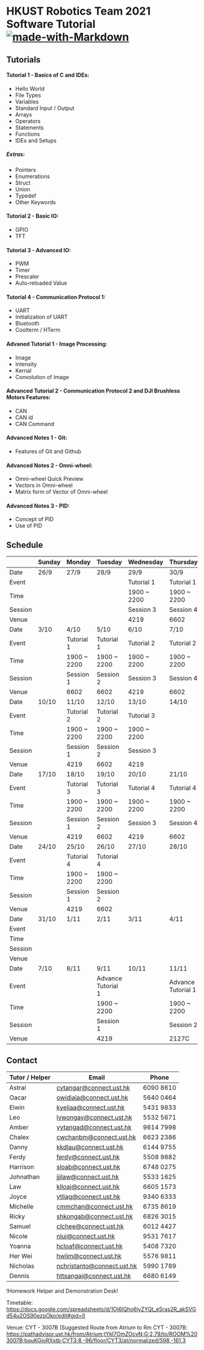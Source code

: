 # HKUST Robotics Team 2021 Software Tutorial [![made-with-Markdown](https://img.shields.io/badge/Made%20with-Markdown-1f425f.svg)](https://hackmd.io/@Oil/r1Q2WlUmF)

## Tutorials

#### Tutorial 1 - Basics of C and IDEs:

- Hello World
- File Types
- Variables
- Standard Input / Output
- Arrays
- Operators
- Statements
- Functions
- IDEs and Setups

##### Extras:

- Pointers
- Enumerations
- Struct
- Union
- Typedef
- Other Keywords

#### Tutorial 2 - Basic IO:

- GPIO
- TFT

#### Tutorial 3 - Advanced IO:

- PWM
- Timer
- Prescaler
- Auto-reloaded Value

#### Tutorial 4 - Communication Protocol 1:

- UART
- Initialization of UART
- Bluetooth
- Coolterm / HTerm

#### Advaned Tutorial 1 - Image Processing:

- Image
- Intensity
- Kernal
- Convolution of Image

#### Advanced Tutorial 2 - Communication Protocol 2 and DJI Brushless Motors Features:

- CAN
- CAN id
- CAN Command

#### Advanced Notes 1 - Git:

- Features of Git and Github

#### Advanced Notes 2 - Omni-wheel:

- Omni-wheel Quick Preview
- Vectors in Omni-wheel
- Matrix form of Vector of Omni-wheel

#### Advanced Notes 3 - PID:

- Concept of PID
- Use of PID

## Schedule

|         | Sunday | Monday      | Tuesday            | Wednesday   | Thursday           | Friday      | Satuarday |
| ------- | ------ | ----------- | ------------------ | ----------- | ------------------ | ----------- | --------- |
| Date    | 26/9   | 27/9        | 28/9               | 29/9        | 30/9               | 1/10        | 2/10      |
| Event   |        |             |                    | Tutorial 1  | Tutorial 1         |             |           |
| Time    |        |             |                    | 1900 ~ 2200 | 1900 ~ 2200        |             |           |
| Session |        |             |                    | Session 3   | Session 4          |             |           |
| Venue   |        |             |                    | 4219        | 6602               |             |           |
| Date    | 3/10   | 4/10        | 5/10               | 6/10        | 7/10               | 8/10        | 9/10      |
| Event   |        | Tutorial 1  | Tutorial 1         | Tutorial 2  | Tutorial 2         |             |           |
| Time    |        | 1900 ~ 2200 | 1900 ~ 2200        | 1900 ~ 2200 | 1900 ~ 2200        |             |           |
| Session |        | Session 1   | Session 2          | Session 3   | Session 4          |             |           |
| Venue   |        | 6602        | 6602               | 4219        | 6602               |             |           |
| Date    | 10/10  | 11/10       | 12/10              | 13/10       | 14/10              | 15/10       | 16/10     |
| Event   |        | Tutorial 2  | Tutorial 2         | Tutorial 3  |                    | Tutorial 3  |           |
| Time    |        | 1900 ~ 2200 | 1900 ~ 2200        | 1900 ~ 2200 |                    | 1900 ~ 2200 |           |
| Session |        | Session 1   | Session 2          | Session 3   |                    | Session 4   |           |
| Venue   |        | 4219        | 6602               | 4219        |                    | 6602        |           |
| Date    | 17/10  | 18/10       | 19/10              | 20/10       | 21/10              | 22/10       | 23/10     |
| Event   |        | Tutorial 3  | Tutorial 3         | Tutorial 4  | Tutorial 4         |             |           |
| Time    |        | 1900 ~ 2200 | 1900 ~ 2200        | 1900 ~ 2200 | 1900 ~ 2200        |             |           |
| Session |        | Session 1   | Session 2          | Session 3   | Session 4          |             |           |
| Venue   |        | 4219        | 6602               | 4219        | 6602               |             |           |
| Date    | 24/10  | 25/10       | 26/10              | 27/10       | 28/10              | 29/10       | 30/10     |
| Event   |        | Tutorial 4  | Tutorial 4         |             |                    |             |           |
| Time    |        | 1900 ~ 2200 | 1900 ~ 2200        |             |                    |             |           |
| Session |        | Session 1   | Session 2          |             |                    |             |           |
| Venue   |        | 4219        | 6602               |             |                    |             |           |
| Date    | 31/10  | 1/11        | 2/11               | 3/11        | 4/11               | 5/11        | 6/11      |
| Event   |        |             |                    |             |                    |             |           |
| Time    |        |             |                    |             |                    |             |           |
| Session |        |             |                    |             |                    |             |           |
| Venue   |        |             |                    |             |                    |             |           |
| Date    | 7/10   | 8/11        | 9/11               | 10/11       | 11/11              | 12/11       | 13/11     |
| Event   |        |             | Advance Tutorial 1 |             | Advance Tutorial 1 |             |           |
| Time    |        |             | 1900 ~ 2200        |             | 1900 ~ 2200        |             |           |
| Session |        |             | Session 1          |             | Session 2          |             |           |
| Venue   |        |             | 4219               |             | 2127C              |             |           |

## Contact

| Tutor / Helper | Email                      | Phone     |
| -------------- | -------------------------- | --------- |
| Astral         | cytangar@connect.ust.hk    | 6090 8610 |
| Oacar          | owidjaja@connect.ust.hk    | 5640 0464 |
| Elwin          | kyeliaa@connect.ust.hk     | 5431 9833 |
| Leo            | lywongav@connect.ust.hk    | 5532 5671 |
| Amber          | yytangad@connect.ust.hk    | 9614 7998 |
| Chalex         | cwchanbm@connect.ust.hk    | 6623 2386 |
| Danny          | kkdlau@connect.ust.hk      | 6144 9755 |
| Ferdy          | ferdy@connect.ust.hk       | 5508 9882 |
| Harrison       | sloab@connect.ust.hk       | 6748 0275 |
| Johnathan      | jjjlaw@connect.ust.hk      | 5533 1625 |
| Law            | klloaj@connect.ust.hk      | 6605 1573 |
| Joyce          | ytliag@connect.ust.hk      | 9340 6333 |
| Michelle       | cmmchan@connect.ust.hk     | 6735 8619 |
| Ricky          | shkongab@connect.ust.hk    | 6826 3015 |
| Samuel         | clchee@connect.ust.hk      | 6012 4427 |
| Nicole         | nlui@connect.ust.hk        | 9531 7617 |
| Yoanna         | hcloaf@connect.ust.hk      | 5408 7320 |
| Her Wei        | hwlim@connect.ust.hk       | 5576 9811 |
| Nicholas       | nchristanto@connect.ust.hk | 5990 1789 |
| Dennis         | httsangaj@connect.ust.hk   | 6680 6149 |

!Homework Helper and Demonstration Desk!

Timetable: https://docs.google.com/spreadsheets/d/1Oj6lQho6lyZYQt_eSras2R_akSVGd54u2OS90ezpOko/edit#gid=0

Venue: CYT - 3007B
(Suggested Route from Atrium to Rm CYT - 3007B: https://pathadvisor.ust.hk/from/Atrium;tYkl7OmZOcvN;G;2,79/to/ROOM%203007B;bquKGioRXstb;CYT3;8,-96/floor/CYT3/at/normalized/598,-161,3
